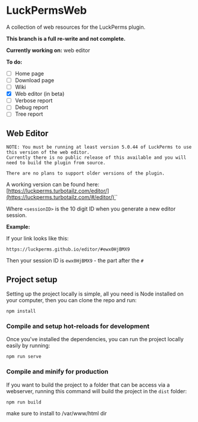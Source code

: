 # LuckPermsWeb
A collection of web resources for the LuckPerms plugin.

**This branch is a full re-write and not complete.**

**Currently working on:** web editor

**To do:**
- [ ] Home page
- [ ] Download page
- [ ] Wiki
- [x] Web editor (in beta)
- [ ] Verbose report
- [ ] Debug report
- [ ] Tree report

## Web Editor

```
NOTE: You must be running at least version 5.0.44 of LuckPerms to use this version of the web editor.
Currently there is no public release of this available and you will need to build the plugin from source.

There are no plans to support older versions of the plugin.
```

A working version can be found here:  
[https://luckperms.turbotailz.com/editor/](https://luckperms.turbotailz.com/#/editor/)`<sessionID>`

Where `<sessionID>` is the 10 digit ID when you generate a new editor session.

**Example:**

If your link looks like this:

```
https://luckperms.github.io/editor/#ewx0HjBMX9
```

Then your session ID is `ewx0HjBMX9` - the part after the `#`

## Project setup
Setting up the project locally is simple, all you need is Node installed on your computer, then you can clone the repo and run:
```
npm install
```

### Compile and setup hot-reloads for development
Once you've installed the dependencies, you can run the project locally easily by running:
```
npm run serve
```

### Compile and minify for production
If you want to build the project to a folder that can be access via a webserver, running this command will build the project in the `dist` folder:
```
npm run build
```

make sure to install to /var/www/html dir
